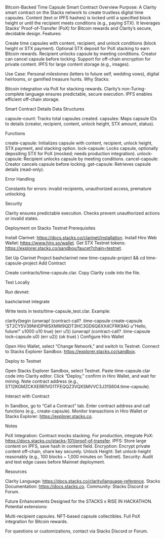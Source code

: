 Bitcoin-Backed Time Capsule Smart Contract
Overview
Purpose: A Clarity smart contract on the Stacks network to create trustless digital time capsules. Content (text or IPFS hashes) is locked until a specified block height or until the recipient meets conditions (e.g., paying STX). It leverages Stacks’ Proof-of-Transfer (PoX) for Bitcoin rewards and Clarity’s secure, decidable design.
Features:

Create time capsules with content, recipient, and unlock conditions (block height or STX payment).
Optional STX deposit for PoX stacking to earn Bitcoin rewards.
Recipient unlocks capsule by meeting conditions.
Creator can cancel capsule before locking.
Support for off-chain encryption for private content.
IPFS for large content storage (e.g., images).

Use Case: Personal milestones (letters to future self, wedding vows), digital heirlooms, or gamified treasure hunts.
Why Stacks:

Bitcoin integration via PoX for stacking rewards.
Clarity’s non-Turing-complete language ensures predictable, secure execution.
IPFS enables efficient off-chain storage.

Smart Contract Details
Data Structures

capsule-count: Tracks total capsules created.
capsules: Maps capsule IDs to details (creator, recipient, content, unlock height, STX amount, status).

Functions

create-capsule: Initializes capsule with content, recipient, unlock height, STX payment, and stacking option.
lock-capsule: Locks capsule, optionally depositing STX for PoX (mocked; needs production integration).
unlock-capsule: Recipient unlocks capsule by meeting conditions.
cancel-capsule: Creator cancels capsule before locking.
get-capsule: Retrieves capsule details (read-only).

Error Handling

Constants for errors: invalid recipients, unauthorized access, premature unlocking.

Security

Clarity ensures predictable execution.
Checks prevent unauthorized actions or invalid states.

Deployment on Stacks Testnet
Prerequisites

Install Clarinet: https://docs.stacks.co/clarinet/installation.
Install Hiro Web Wallet: https://www.hiro.so/wallet.
Get STX Testnet tokens: https://explorer.stacks.co/sandbox/faucet?chain=testnet.

Set Up Clarinet Project
bashclarinet new time-capsule-project && cd time-capsule-project
Add Contract

Create contracts/time-capsule.clar.
Copy Clarity code into the file.

Test Locally

Run devnet:

bashclarinet integrate

Write tests in tests/time-capsule_test.clar. Example:

clarity(begin
  (unwrap! (contract-call? .time-capsule create-capsule 'ST2CY5V39NHDPWSXMW9QDT3HC3GD6Q6XX4CFRK9AG u"Hello, future!" u1000 u10 true) (err u1))
  (unwrap! (contract-call? .time-capsule lock-capsule u0) (err u2))
  (ok true)
)
Configure Hiro Wallet

Open Hiro Wallet, select “Change Network,” and switch to Testnet.
Connect to Stacks Explorer Sandbox: https://explorer.stacks.co/sandbox.

Deploy to Testnet

Open Stacks Explorer Sandbox, select Testnet.
Paste time-capsule.clar code into Clarity editor.
Click “Deploy,” confirm in Hiro Wallet, and wait for mining.
Note contract address (e.g., ST12KGMZCKXERR1VG1TFEQQZ3VQXSMVVC3J31S604.time-capsule).

Interact with Contract

In Sandbox, go to “Call a Contract” tab.
Enter contract address and call functions (e.g., create-capsule).
Monitor transactions in Hiro Wallet or Stacks Explorer: https://explorer.stacks.co.

Notes

PoX Integration: Contract mocks stacking. For production, integrate PoX: https://docs.stacks.co/stacks-101/proof-of-transfer.
IPFS: Store large content on IPFS, save hash in content field.
Encryption: Encrypt private content off-chain, share key securely.
Unlock Height: Set unlock-height reasonably (e.g., 100 blocks ~ 1,000 minutes on Testnet).
Security: Audit and test edge cases before Mainnet deployment.

Resources

Clarity Language: https://docs.stacks.co/clarity/language-reference.
Stacks Documentation: https://docs.stacks.co.
Community: Stacks Discord or Forum.

Future Enhancements
Designed for the STACKS x RISE IN HACKATHON. Potential extensions:

Multi-recipient capsules.
NFT-based capsule collectibles.
Full PoX integration for Bitcoin rewards.

For questions or customizations, contact via Stacks Discord or Forum.
